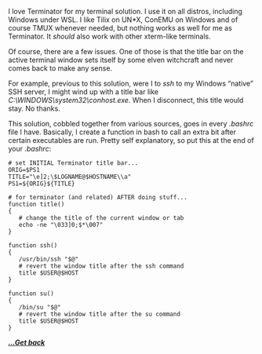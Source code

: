 I love Terminator for my terminal solution. I use it on all distros, including Windows under WSL. I like Tilix on UN*X, ConEMU on Windows and of course TMUX whenever needed, but nothing works as well for me as Terminator. It _should_ also work with other xterm-like terminals.

Of course, there are a few issues. One of those is that the title bar on the active terminal window sets itself by some elven witchcraft and never comes back to make any sense.

For example, previous to this solution, were I to _ssh_ to my Windows &#8220;native&#8221; SSH server, I might wind up with a title bar like _C:\WINDOWS\system32\conhost.exe_. When I disconnect, this title would stay. No thanks.

This solution, cobbled together from various sources, goes in every _.bashrc_ file I have. Basically, I create a function in bash to call an extra bit after certain executables are run. Pretty self explanatory, so put this at the end of your _.bashrc_:

<pre class="wp-block-code"><code># set INITIAL Terminator title bar...
ORIG=$PS1
TITLE="\e]2;\$LOGNAME@$HOSTNAME\\a"
PS1=${ORIG}${TITLE}

# for terminator (and related) AFTER doing stuff...
function title()
{
   # change the title of the current window or tab
   echo -ne "\033]0;$*\007"
}

function ssh()
{
   /usr/bin/ssh "$@"
   # revert the window title after the ssh command
   title $USER@$HOST
}

function su()
{
   /bin/su "$@"
   # revert the window title after the su command
   title $USER@$HOST
}</code></pre>

[***...Get back***](..)
